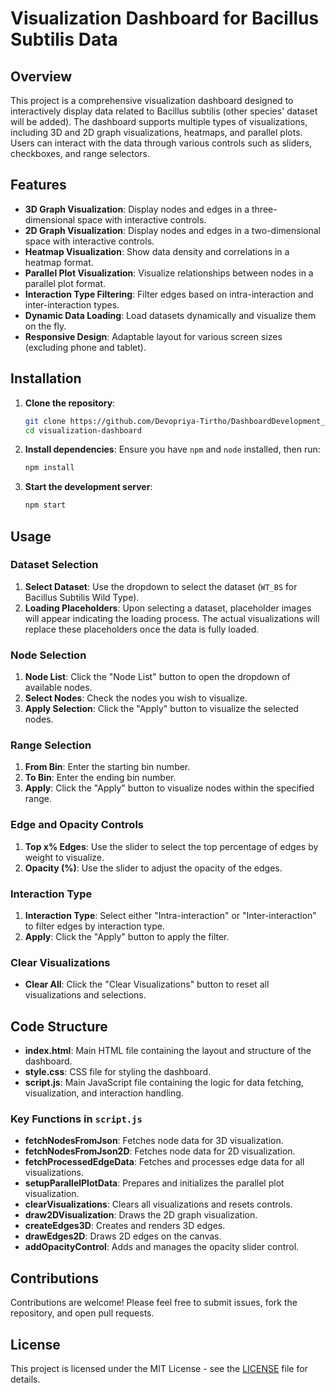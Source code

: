 # Visualization Dashboard for Bacillus Subtilis Data

## Overview

This project is a comprehensive visualization dashboard designed to interactively display data related to Bacillus subtilis (other species' dataset will be added). The dashboard supports multiple types of visualizations, including 3D and 2D graph visualizations, heatmaps, and parallel plots. Users can interact with the data through various controls such as sliders, checkboxes, and range selectors.

## Features

- **3D Graph Visualization**: Display nodes and edges in a three-dimensional space with interactive controls.
- **2D Graph Visualization**: Display nodes and edges in a two-dimensional space with interactive controls.
- **Heatmap Visualization**: Show data density and correlations in a heatmap format.
- **Parallel Plot Visualization**: Visualize relationships between nodes in a parallel plot format.
- **Interaction Type Filtering**: Filter edges based on intra-interaction and inter-interaction types.
- **Dynamic Data Loading**: Load datasets dynamically and visualize them on the fly.
- **Responsive Design**: Adaptable layout for various screen sizes (excluding phone and tablet).

## Installation

1. **Clone the repository**:
    ```sh
    git clone https://github.com/Devopriya-Tirtho/DashboardDevelopment_ResearchWork.git
    cd visualization-dashboard
    ```

2. **Install dependencies**:
    Ensure you have `npm` and `node` installed, then run:
    ```sh
    npm install
    ```

3. **Start the development server**:
    ```sh
    npm start
    ```

## Usage

### Dataset Selection

1. **Select Dataset**: Use the dropdown to select the dataset (`WT_BS` for Bacillus Subtilis Wild Type).
2. **Loading Placeholders**: Upon selecting a dataset, placeholder images will appear indicating the loading process. The actual visualizations will replace these placeholders once the data is fully loaded.

### Node Selection

1. **Node List**: Click the "Node List" button to open the dropdown of available nodes.
2. **Select Nodes**: Check the nodes you wish to visualize.
3. **Apply Selection**: Click the "Apply" button to visualize the selected nodes.

### Range Selection

1. **From Bin**: Enter the starting bin number.
2. **To Bin**: Enter the ending bin number.
3. **Apply**: Click the "Apply" button to visualize nodes within the specified range.

### Edge and Opacity Controls

1. **Top x% Edges**: Use the slider to select the top percentage of edges by weight to visualize.
2. **Opacity (%)**: Use the slider to adjust the opacity of the edges.

### Interaction Type

1. **Interaction Type**: Select either "Intra-interaction" or "Inter-interaction" to filter edges by interaction type.
2. **Apply**: Click the "Apply" button to apply the filter.

### Clear Visualizations

- **Clear All**: Click the "Clear Visualizations" button to reset all visualizations and selections.

## Code Structure

- **index.html**: Main HTML file containing the layout and structure of the dashboard.
- **style.css**: CSS file for styling the dashboard.
- **script.js**: Main JavaScript file containing the logic for data fetching, visualization, and interaction handling.

### Key Functions in `script.js`

- **fetchNodesFromJson**: Fetches node data for 3D visualization.
- **fetchNodesFromJson2D**: Fetches node data for 2D visualization.
- **fetchProcessedEdgeData**: Fetches and processes edge data for all visualizations.
- **setupParallelPlotData**: Prepares and initializes the parallel plot visualization.
- **clearVisualizations**: Clears all visualizations and resets controls.
- **draw2DVisualization**: Draws the 2D graph visualization.
- **createEdges3D**: Creates and renders 3D edges.
- **drawEdges2D**: Draws 2D edges on the canvas.
- **addOpacityControl**: Adds and manages the opacity slider control.

## Contributions

Contributions are welcome! Please feel free to submit issues, fork the repository, and open pull requests.

## License

This project is licensed under the MIT License - see the [LICENSE](LICENSE) file for details.
